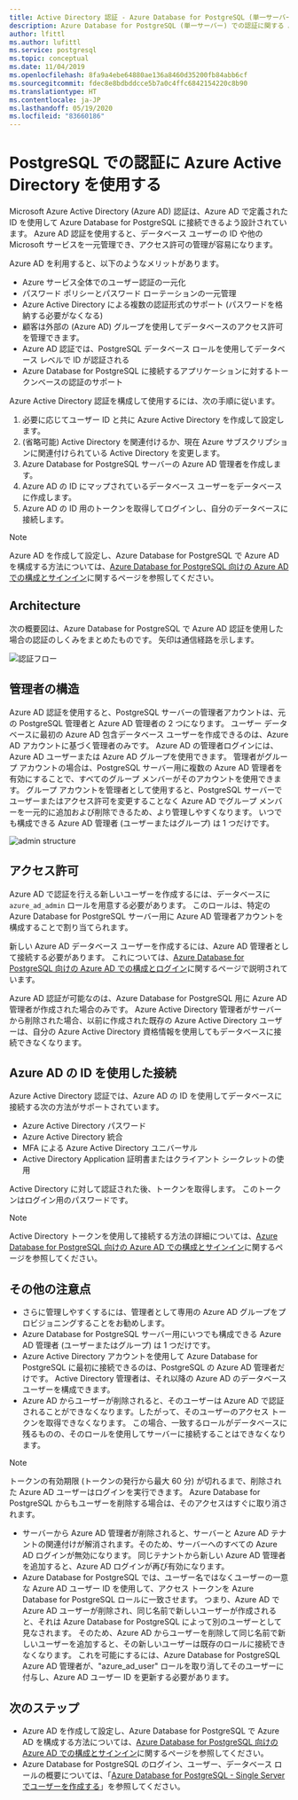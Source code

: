 ```yaml
---
title: Active Directory 認証 - Azure Database for PostgreSQL (単一サーバー)
description: Azure Database for PostgreSQL (単一サーバー) での認証に関する Azure Active Directory の概念について説明します
author: lfittl
ms.author: lufittl
ms.service: postgresql
ms.topic: conceptual
ms.date: 11/04/2019
ms.openlocfilehash: 8fa9a4ebe64880ae136a8460d35200fb84abb6cf
ms.sourcegitcommit: fdec8e8bdbddcce5b7a0c4ffc6842154220c8b90
ms.translationtype: HT
ms.contentlocale: ja-JP
ms.lasthandoff: 05/19/2020
ms.locfileid: "83660186"
---
```

# <a name="use-azure-active-directory-for-authenticating-with-postgresql"></a>PostgreSQL での認証に Azure Active Directory を使用する

Microsoft Azure Active Directory (Azure AD) 認証は、Azure AD で定義された ID を使用して Azure Database for PostgreSQL に接続できるよう設計されています。
Azure AD 認証を使用すると、データベース ユーザーの ID や他の Microsoft サービスを一元管理でき、アクセス許可の管理が容易になります。

Azure AD を利用すると、以下のようなメリットがあります。

- Azure サービス全体でのユーザー認証の一元化
- パスワード ポリシーとパスワード ローテーションの一元管理
- Azure Active Directory による複数の認証形式のサポート (パスワードを格納する必要がなくなる)
- 顧客は外部の (Azure AD) グループを使用してデータベースのアクセス許可を管理できます。
- Azure AD 認証では、PostgreSQL データベース ロールを使用してデータベース レベルで ID が認証される
- Azure Database for PostgreSQL に接続するアプリケーションに対するトークンベースの認証のサポート

Azure Active Directory 認証を構成して使用するには、次の手順に従います。

1. 必要に応じてユーザー ID と共に Azure Active Directory を作成して設定します。
2. (省略可能) Active Directory を関連付けるか、現在 Azure サブスクリプションに関連付けられている Active Directory を変更します。
3. Azure Database for PostgreSQL サーバーの Azure AD 管理者を作成します。
4. Azure AD の ID にマップされているデータベース ユーザーをデータベースに作成します。
5. Azure AD の ID 用のトークンを取得してログインし、自分のデータベースに接続します。

> [!NOTE]
> Azure AD を作成して設定し、Azure Database for PostgreSQL で Azure AD を構成する方法については、[Azure Database for PostgreSQL 向けの Azure AD での構成とサインイン](howto-configure-sign-in-aad-authentication.md)に関するページを参照してください。

## <a name="architecture"></a>Architecture

次の概要図は、Azure Database for PostgreSQL で Azure AD 認証を使用した場合の認証のしくみをまとめたものです。 矢印は通信経路を示します。

![認証フロー][1]

## <a name="administrator-structure"></a>管理者の構造

Azure AD 認証を使用すると、PostgreSQL サーバーの管理者アカウントは、元の PostgreSQL 管理者と Azure AD 管理者の 2 つになります。 ユーザー データベースに最初の Azure AD 包含データベース ユーザーを作成できるのは、Azure AD アカウントに基づく管理者のみです。 Azure AD の管理者ログインには、Azure AD ユーザーまたは Azure AD グループを使用できます。 管理者がグループ アカウントの場合は、PostgreSQL サーバー用に複数の Azure AD 管理者を有効にすることで、すべてのグループ メンバーがそのアカウントを使用できます。 グループ アカウントを管理者として使用すると、PostgreSQL サーバーでユーザーまたはアクセス許可を変更することなく Azure AD でグループ メンバーを一元的に追加および削除できるため、より管理しやすくなります。 いつでも構成できる Azure AD 管理者 (ユーザーまたはグループ) は 1 つだけです。

![admin structure][2]

## <a name="permissions"></a>アクセス許可

Azure AD で認証を行える新しいユーザーを作成するには、データベースに `azure_ad_admin` ロールを用意する必要があります。 このロールは、特定の Azure Database for PostgreSQL サーバー用に Azure AD 管理者アカウントを構成することで割り当てられます。

新しい Azure AD データベース ユーザーを作成するには、Azure AD 管理者として接続する必要があります。 これについては、[Azure Database for PostgreSQL 向けの Azure AD での構成とログイン](howto-configure-sign-in-aad-authentication.md)に関するページで説明されています。

Azure AD 認証が可能なのは、Azure Database for PostgreSQL 用に Azure AD 管理者が作成された場合のみです。 Azure Active Directory 管理者がサーバーから削除された場合、以前に作成された既存の Azure Active Directory ユーザーは、自分の Azure Active Directory 資格情報を使用してもデータベースに接続できなくなります。

## <a name="connecting-using-azure-ad-identities"></a>Azure AD の ID を使用した接続

Azure Active Directory 認証では、Azure AD の ID を使用してデータベースに接続する次の方法がサポートされています。

- Azure Active Directory パスワード
- Azure Active Directory 統合
- MFA による Azure Active Directory ユニバーサル
- Active Directory Application 証明書またはクライアント シークレットの使用

Active Directory に対して認証された後、トークンを取得します。 このトークンはログイン用のパスワードです。

> [!NOTE]
> Active Directory トークンを使用して接続する方法の詳細については、[Azure Database for PostgreSQL 向けの Azure AD での構成とサインイン](howto-configure-sign-in-aad-authentication.md)に関するページを参照してください。

## <a name="additional-considerations"></a>その他の注意点

- さらに管理しやすくするには、管理者として専用の Azure AD グループをプロビジョニングすることをお勧めします。
- Azure Database for PostgreSQL サーバー用にいつでも構成できる Azure AD 管理者 (ユーザーまたはグループ) は 1 つだけです。
- Azure Active Directory アカウントを使用して Azure Database for PostgreSQL に最初に接続できるのは、PostgreSQL の Azure AD 管理者だけです。 Active Directory 管理者は、それ以降の Azure AD のデータベース ユーザーを構成できます。
- Azure AD からユーザーが削除されると、そのユーザーは Azure AD で認証されることができなくなります。したがって、そのユーザーのアクセス トークンを取得できなくなります。 この場合、一致するロールがデータベースに残るものの、そのロールを使用してサーバーに接続することはできなくなります。
> [!NOTE]
> トークンの有効期限 (トークンの発行から最大 60 分) が切れるまで、削除された Azure AD ユーザーはログインを実行できます。  Azure Database for PostgreSQL からもユーザーを削除する場合は、そのアクセスはすぐに取り消されます。
- サーバーから Azure AD 管理者が削除されると、サーバーと Azure AD テナントの関連付けが解消されます。そのため、サーバーへのすべての Azure AD ログインが無効になります。 同じテナントから新しい Azure AD 管理者を追加すると、Azure AD ログインが再び有効になります。
- Azure Database for PostgreSQL では、ユーザー名ではなくユーザーの一意な Azure AD ユーザー ID を使用して、アクセス トークンを Azure Database for PostgreSQL ロールに一致させます。 つまり、Azure AD で Azure AD ユーザーが削除され、同じ名前で新しいユーザーが作成されると、それは Azure Database for PostgreSQL によって別のユーザーとして見なされます。 そのため、Azure AD からユーザーを削除して同じ名前で新しいユーザーを追加すると、その新しいユーザーは既存のロールに接続できなくなります。 これを可能にするには、Azure Database for PostgreSQL Azure AD 管理者が、"azure_ad_user" ロールを取り消してそのユーザーに付与し、Azure AD ユーザー ID を更新する必要があります。

## <a name="next-steps"></a>次のステップ

- Azure AD を作成して設定し、Azure Database for PostgreSQL で Azure AD を構成する方法については、[Azure Database for PostgreSQL 向けの Azure AD での構成とサインイン](howto-configure-sign-in-aad-authentication.md)に関するページを参照してください。
- Azure Database for PostgreSQL のログイン、ユーザー、データベース ロールの概要については、「[Azure Database for PostgreSQL - Single Server でユーザーを作成する](howto-create-users.md)」を参照してください。

<!--Image references-->

[1]: ./media/concepts-aad-authentication/authentication-flow.png
[2]: ./media/concepts-aad-authentication/admin-structure.png
